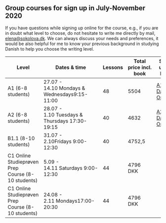## Group courses for sign up in July-November 2020

If you have questions while signing up online for the course, e.g., if you are in doubt what level to choose, do not hesitate to write me directly by mail, [elena@sokolova.dk](mailto:elena@sokolova.dk). We can always discuss your needs and preferences, it would be also helpful for me to know your previous background in studying Danish to help you choose the writing level. 



Level | Dates & time | Lessons | Total price incl. book | Sign up & Pay
-- | -- | -- | -- | --
A1 (6-8 students) | 27.07 - 14.10 Mondays & Wednesdays9:15-11:00 | 48 | 5504 | <script src="https://cdn.podia.com/embeds.js" async="async"></script><a href="https://elenasokolova.podia.com/a1-danish-online" data-podia-embed="button">A1 Danish Online</a>
A2 (6-8 students) | 28.07 - 1.10 Tuesdays & Thursdays 17:30-19:15 | 40 | 4632 | <script src="https://cdn.podia.com/embeds.js" async="async"></script><a href="https://elenasokolova.podia.com/a2-danish-online" data-podia-embed="button">A2 Danish Online</a>
B1.1 (8-10 students) | 31.07 - 2.10Fridays 9:00-12:30 | 40 | 4752,5 |  
C1 Online Studieprøven Prep Course (8-10 students) | 5.09 - 14.11 Saturdays 9:00-12:30 | 44 | 4796 DKK |  
C1 Online Studieprøven Prep Course (8-10 students) | 24.08 - 2.11 Mondays17:00-20:30 | 44 | 4796 DKK


